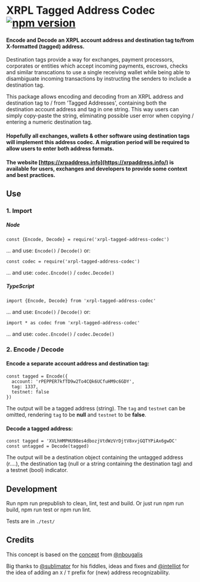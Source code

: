 # XRPL Tagged Address Codec [![npm version](https://badge.fury.io/js/xrpl-tagged-address-codec.svg)](https://www.npmjs.com/xrpl-tagged-address-codec)

#### Encode and Decode an XRPL account address and destination tag to/from X-formatted (tagged) address.

Destination tags provide a way for exchanges, payment processors, corporates or entities which accept incoming payments, escrows, checks and similar transcations to use a single receiving wallet while being able to disambiguate incoming transactions by instructing the senders to include a destination tag.

This package allows encoding and decoding from an XRPL address and destination tag to / from 'Tagged Addresses', containing both the destination account address and tag in one string. This way users can simply copy-paste the string, eliminating possible user error when copying / entering a numeric destination tag.

#### Hopefully all exchanges, wallets & other software using destination tags will implement this address codec. A migration period will be required to allow users to enter both address formats.

#### The website [https://xrpaddress.info](https://xrpaddress.info/) is available for users, exchanges and developers to provide some context and best practices.

## Use

### 1. Import

##### Node

```
const {Encode, Decode} = require('xrpl-tagged-address-codec')
```
... and use: `Encode()` / `Decode()` or:

```
const codec = require('xrpl-tagged-address-codec')
```

... and use: `codec.Encode()` / `codec.Decode()`


##### TypeScript
```
import {Encode, Decode} from 'xrpl-tagged-address-codec'
```

... and use: `Encode()` / `Decode()` or:

```
import * as codec from 'xrpl-tagged-address-codec'
```

... and use: `codec.Encode()` / `codec.Decode()`


### 2. Encode / Decode

#### Encode a separate account address and destination tag:

```
const tagged = Encode({
  account: 'rPEPPER7kfTD9w2To4CQk6UCfuHM9c6GDY',
  tag: 1337,
  testnet: false
})
```

The output will be a tagged address (string). The `tag` and `testnet` can be omitted, rendering `tag` to be **null** and `testnet` to be **false**.


#### Decode a tagged address:

```
const tagged = 'XVLhHMPHU98es4dbozjVtdWzVrDjtV8xvjGQTYPiAx6gwDC'
const untagged = Decode(tagged)

```

The output will be a destination object containing the untagged address (r....), the destination tag (null or a string containing the destination tag) and a testnet (bool) indicator.

## Development

Run npm run prepublish to clean, lint, test and build. Or just run npm run build, npm run test or npm run lint.

Tests are in `./test/`

## Credits

This concept is based on the [concept](https://github.com/xrp-community/standards-drafts/issues/6) from [@nbougalis](https://github.com/nbougalis)
 
Big thanks to [@sublimator](https://github.com/sublimator) for his fiddles, ideas and fixes and [@intelliot](https://github.com/intelliot) for the idea of adding an `X` / `T` prefix for (new) address recognizability. 